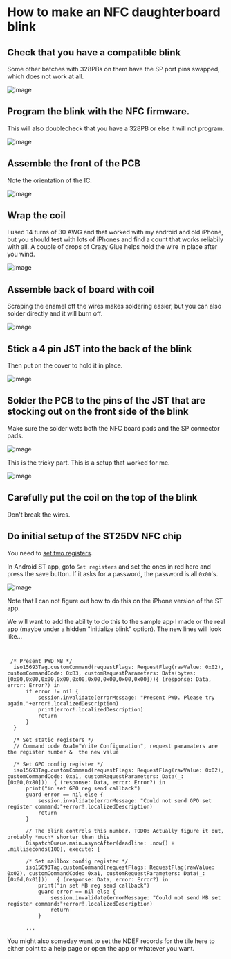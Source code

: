 # How to make an NFC daughterboard blink

## Check that you have a compatible blink
Some other batches with 328PBs on them have the SP port pins swapped, which does not work at all. 

![image](https://user-images.githubusercontent.com/5520281/163684815-d68ea1fa-eebe-4880-a6ed-42140a4304cb.png)

## Program the blink with the NFC firmware. 
This will also doublecheck that you have a 328PB or else it will not program.

![image](https://user-images.githubusercontent.com/5520281/163684860-3fe8352c-899f-4ff9-a389-7cfc42d80d08.png)

## Assemble the front of the PCB
Note the orientation of the IC.

![image](https://user-images.githubusercontent.com/5520281/163684660-a88f42ec-7e73-44f4-9477-de55b55e9f5d.png)

## Wrap the coil
I used 14 turns of 30 AWG and that worked with my android and old iPhone, but you should test with lots of iPhones and find a count that works reliabily with all. 
A couple of drops of Crazy Glue helps hold the wire in place after you wind. 

![image](https://user-images.githubusercontent.com/5520281/163684678-61bbd5ce-4b8f-44c7-a307-afbde9047b14.png)

## Assemble back of board with coil
Scraping the enamel off the wires makes soldering easier, but you can also solder directly and it will burn off. 

![image](https://user-images.githubusercontent.com/5520281/163685715-510aab77-423f-46ec-b3b8-3509918a16b2.png)

## Stick a 4 pin JST into the back of the blink
Then put on the cover to hold it in place.

![image](https://user-images.githubusercontent.com/5520281/163684941-9fd7e04a-f1f9-46b8-9c98-ea2d126c8dcb.png)

## Solder the PCB to the pins of the JST that are stocking out on the front side of the blink
Make sure the solder wets both the NFC board pads and the SP connector pads.

![image](https://user-images.githubusercontent.com/5520281/163684989-2774a28a-a67b-478e-bc34-e09fb7f84403.png)

This is the tricky part. This is a setup that worked for me.

![image](https://user-images.githubusercontent.com/5520281/163684977-13f6aadd-3eea-471d-9e86-d53dc669e411.png)

## Carefully put the coil on the top of the blink
Don't break the wires. 

## Do initial setup of the ST25DV NFC chip 
You need to [set two registers](https://github.com/bigjosh/Move38-BlinkBIOS/blob/add-nfc/NFC.md#setup).

In Android ST app, goto `Set registers` and set the ones in red here and press the save button. If it asks for a password, the password is all `0x00`'s. 

![image](https://user-images.githubusercontent.com/5520281/163686625-3c6e5a34-bb6f-41f4-be3e-7e1494325368.png)

Note that I can not figure out how to do this on the iPhone version of the ST app.

We will want to add the ability to do this to the sample app I made or the real app (maybe under a hidden "initialize blink" option). The new lines will look like...

```

            
 /* Present PWD MB */
  iso15693Tag.customCommand(requestFlags: RequestFlag(rawValue: 0x02), customCommandCode: 0xB3, customRequestParameters: Data(bytes: [0x00,0x00,0x00,0x00,0x00,0x00,0x00,0x00,0x00])){ (response: Data, error: Error?) in
      if error != nil {
          session.invalidate(errorMessage: "Present PWD. Please try again."+error!.localizedDescription)
          print(error!.localizedDescription)
          return
      }
  }

  /* Set static registers */
  // Command code 0xa1="Write Configuration", request paramaters are the register number &  the new value

  /* Set GPO config register */
  iso15693Tag.customCommand(requestFlags: RequestFlag(rawValue: 0x02), customCommandCode: 0xa1, customRequestParameters: Data(_: [0x00,0x80]))  { (response: Data, error: Error?) in
      print("in set GPO reg send callback")
      guard error == nil else {
          session.invalidate(errorMessage: "Could not send GPO set register command:"+error!.localizedDescription)
          return
      }

      // The blink controls this number. TODO: Actually figure it out, probably *much* shorter than this
      DispatchQueue.main.asyncAfter(deadline: .now() + .milliseconds(100), execute: {

      /* Set mailbox config register */
      iso15693Tag.customCommand(requestFlags: RequestFlag(rawValue: 0x02), customCommandCode: 0xa1, customRequestParameters: Data(_: [0x0d,0x01]))   { (response: Data, error: Error?) in
          print("in set MB reg send callback")
          guard error == nil else {
              session.invalidate(errorMessage: "Could not send MB set register command:"+error!.localizedDescription)
              return
          }

      ...
```

You might also someday want to set the NDEF records for the tile here to either point to a help page or open the app or whatever you want.
